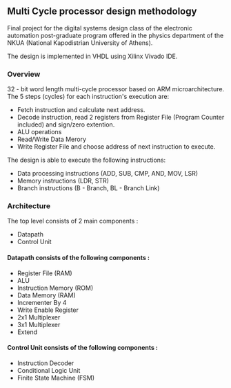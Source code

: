 ## Multi Cycle processor design methodology <br>
Final project for the digital systems design class of the electronic automation post-graduate
program offered in the physics department of the NKUA (National Kapodistrian University of Athens).

The design is implemented in VHDL using Xilinx Vivado IDE.

### Overview
32 - bit word length multi-cycle processor based on ARM microarchitecture. <br>
The 5 steps (cycles) for each instruction's execution are:
- Fetch instruction and calculate next address.
- Decode instruction, read 2 registers from Register File (Program Counter included) and sign/zero extention.
- ALU operations
- Read/Write Data Merory
- Write Register File and choose address of next instruction to execute.

The design is able to execute the following instructions:
- Data processing instructions (ADD, SUB, CMP, AND, MOV, LSR)
- Memory instructions (LDR, STR)
- Branch instructions (B - Branch, BL - Branch Link)

### Architecture
The top level consists of 2 main components :
- Datapath
- Control Unit

#### Datapath consists of the following components :
- Register File (RAM)
- ALU
- Instruction Memory (ROM)
- Data Memory (RAM)
- Incrementer By 4
- Write Enable Register 
- 2x1 Multiplexer
- 3x1 Multiplexer
- Extend

#### Control Unit consists of the following components :
- Instruction Decoder 
- Conditional Logic Unit 
- Finite State Machine (FSM)

